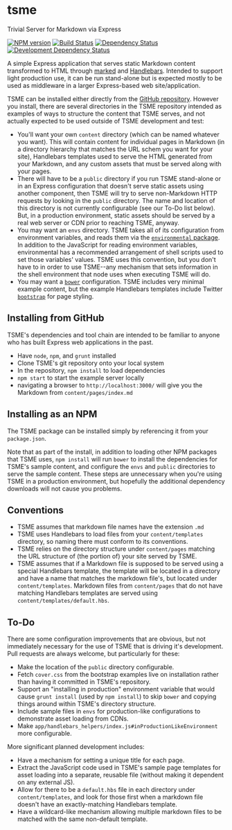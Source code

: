 tsme
====

Trivial Server for Markdown via Express

[![NPM version](http://badge.fury.io/js/tsme.png)](https://npmjs.org/package/tsme "View this project on NPM")
[![Build Status](https://api.travis-ci.org/ecdex/tsme.png?branch=master)](https://travis-ci.org/ecdex/tsme "Check this project's build status on TravisCI")
[![Dependency Status](https://david-dm.org/ecdex/tsme.png?theme=shields.io)](https://david-dm.org/ecdex/tsme)
[![Development Dependency Status](https://david-dm.org/ecdex/tsme/dev-status.png?theme=shields.io)](https://david-dm.org/ecdex/tsme#info=devDependencies)

A simple Express application that serves static Markdown content
transformed to HTML through [marked](https://github.com/chjj/marked)
and [Handlebars](http://handlebarsjs.com/).  Intended to support
light production use, it can be run stand-alone but is expected
mostly to be used as middleware in a larger Express-based web
site/application.

TSME can be installed either directly from the
[GitHub repository](https://github.com/ecdex/tsme).  However you install,
there are several directories in the TSME repository intended as
examples of ways to structure the content that TSME serves, and not
actually expected to be used outside of TSME development and test:

* You'll want your own `content` directory (which can be named
whatever you want).  This will contain content for individual pages
in Markdown (in a directory hierarchy that matches the URL schem you
want for your site), Handlebars templates used to serve the HTML
generated from your Markdown, and any custom assets that must be
served along with your pages.
* There will have to be a `public` directory if you run TSME stand-alone
or in an Express configuration that doesn't serve static assets using
another component, then TSME will try to serve non-Markdown HTTP
requests by looking in the `public` directory.  The name and location
of this directory is not currently configurable (see our To-Do list
below).  But, in a production environment, static assets should be
served by a real web server or CDN prior to reaching TSME, anyway.
* You may want an `envs` directory.  TSME takes all of its configuration
from environment variables, and reads them via the [`environmental`
package](https://www.npmjs.org/package/environmental).  In addition to
the JavaScript for reading environment variables, environmental has
a recommended arrangement of shell scripts used to set those variables'
values.  TSME uses this convention, but you don't have to in order
to use TSME--any mechanism that sets information in the shell environment
that node uses when executing TSME will do.
* You may want a [`bower`](https://www.npmjs.org/package/bower) configuration.
TSME includes very minimal example content, but the example Handlebars
templates include Twitter [`bootstrap`](http://getbootstrap.com/) for
page styling.

## Installing from GitHub

TSME's dependencies and tool chain are intended to be familiar to
anyone who has built Express web applications in the past.

* Have `node`, `npm`, and `grunt` installed
* Clone TSME's git repository onto your local system
* In the repository, `npm install` to load dependencies
* `npm start` to start the example server locally
* navigating a browser to `http://localhost:3000/` will give you
the Markdown from `content/pages/index.md`

## Installing as an NPM

The TSME package can be installed simply by referencing it
from your `package.json`.

Note that as part of the install,
in addition to loading other NPM packages that TSME uses,
`npm install` will run `bower` to install the dependencies for TSME's
sample content, and configure the `envs` and `public`
directories to serve the sample content.  These steps are
unnecessary when you're using TSME in a production environment,
but hopefully the additional dependency downloads will not
cause you problems.

## Conventions

* TSME assumes that markdown file names have the extension `.md`
* TSME uses Handlebars to load files from your
`content/templates` directory, so naming there must conform to
its conventions.
* TSME relies on the directory structure under `content/pages`
matching the URL structure of (the portion of) your site served
by TSME.
* TSME assumes that if a Markdown file is supposed to be
served using a special Handlebars template, the template will
be located in a directory and have a name that matches the
markdown file's, but located under `content/templates`.  Markdown
files from `content/pages` that do not have matching Handlebars
templates are served using `content/templates/default.hbs`.

## To-Do

There are some configuration improvements that
are obvious, but not immediately necessary for the use of
TSME that is driving it's development.  Pull requests are
always welcome, but particularly for these:

* Make the location of the `public` directory configurable.
* Fetch `cover.css` from the bootstrap examples live on
installation rather than having it committed in TSME's
repository.
* Support an "installing in production" environment
variable that would cause `grunt install` (used by
`npm install`) to skip `bower` and copying things around within
TSME's directory structure.
* Include sample files in `envs` for production-like
configurations to demonstrate asset loading from CDNs.
* Make `app/handlebars_helpers/index.js#inProductionLikeEnvironment`
more configurable.

More significant planned development includes:

* Have a mechanism for setting a unique title for each page.
* Extract the JavaScript code used in TSME's sample page
templates for asset loading into a separate, reusable file
(without making it dependent on any external JS).
* Allow for there to be a `default.hbs` file in each directory
under `content/templates`, and look for those first when
a markdown file doesn't have an exactly-matching Handlebars
template.
* Have a wildcard-like mechanism allowing multiple markdown
files to be matched with the same non-default template.
